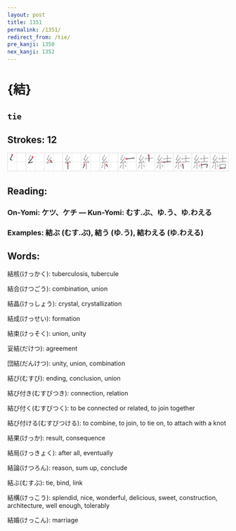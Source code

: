 ```yaml
---
layout: post
title: 1351
permalink: /1351/
redirect_from: /tie/
pre_kanji: 1350
nex_kanji: 1352
---
```


# {結}

## `tie`

## Strokes: 12

<div class="stroke"><img src="../images/E7B590.png" /></div>

## Reading:

### On-Yomi: ケツ、ケチ &mdash; Kun-Yomi: むす.ぶ、ゆ.う、ゆ.わえる

### Examples: 結ぶ (むす.ぶ), 結う (ゆ.う), 結わえる (ゆ.わえる)

## Words:

結核(けっかく): tuberculosis, tubercule

結合(けつごう): combination, union

結晶(けっしょう): crystal, crystallization

結成(けっせい): formation

結束(けっそく): union, unity

妥結(だけつ): agreement

団結(だんけつ): unity, union, combination

結び(むすび): ending, conclusion, union

結び付き(むすびつき): connection, relation

結び付く(むすびつく): to be connected or related, to join together

結び付ける(むすびつける): to combine, to join, to tie on, to attach with a knot

結果(けっか): result, consequence

結局(けっきょく): after all, eventually

結論(けつろん): reason, sum up, conclude

結ぶ(むすぶ): tie, bind, link

結構(けっこう): splendid, nice, wonderful, delicious, sweet, construction, architecture, well enough, tolerably

結婚(けっこん): marriage
